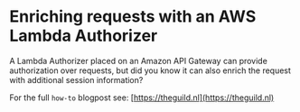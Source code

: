 # Enriching requests with an AWS Lambda Authorizer

A Lambda Authorizer placed on an Amazon API Gateway can provide authorization over requests, but did you know it can also enrich the request with additional session information?

For the full `how-to` blogpost see: [https://theguild.nl](https://theguild.nl)

